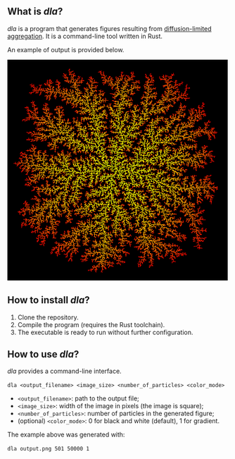 What is *dla*?
--------------

*dla* is a program that generates figures resulting from [diffusion-limited aggregation](https://en.wikipedia.org/wiki/Diffusion-limited_aggregation). It is a command-line tool written in Rust.

An example of output is provided below.

![Example of generated figure](output.png)

How to install *dla*?
---------------------

1. Clone the repository.
2. Compile the program (requires the Rust toolchain).
3. The executable is ready to run without further configuration.

How to use *dla*?
-----------------

*dla* provides a command-line interface.

`dla <output_filename> <image_size> <number_of_particles> <color_mode>`

* `<output_filename>`: path to the output file;
* `<image_size>`: width of the image in pixels (the image is square);
* `<number_of_particles>`: number of particles in the generated figure;
* (optional) `<color_mode>`: 0 for black and white (default), 1 for gradient.

The example above was generated with:

`dla output.png 501 50000 1`
